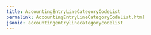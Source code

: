 ```yaml
---
title: AccountingEntryLineCategoryCodeList
permalink: AccountingEntryLineCategoryCodeList.html
jsonid: accountingentrylinecategorycodelist
---
```


